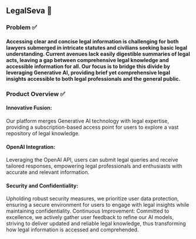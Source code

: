 
## LegalSeva 🎯 

### Problem ✅
#### Accessing clear and concise legal information is challenging for both lawyers submerged in intricate statutes and civilians seeking basic legal understanding. Current avenues lack easily digestible summaries of legal acts, leaving a gap between comprehensive legal knowledge and accessible information for all. Our focus is to bridge this divide by leveraging Generative AI, providing brief yet comprehensive legal insights accessible to both legal professionals and the general public.

### Product Overview ✅

#### Innovative Fusion:  
Our platform merges Generative AI technology with legal expertise, providing a subscription-based access point for users to explore a vast repository of legal knowledge.
#### OpenAI Integration:   
Leveraging the OpenAI API, users can submit legal queries and receive tailored responses, empowering legal professionals and enthusiasts with accurate and relevant information.
#### Security and Confidentiality:  
Upholding robust security measures, we prioritize user data protection, ensuring a secure environment for users to engage with legal insights while maintaining confidentiality.
Continuous Improvement: Committed to excellence, we actively gather user feedback to refine our AI models, striving to deliver updated and reliable legal knowledge, thus transforming how legal information is accessed and comprehended.
